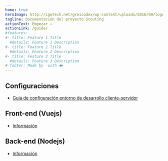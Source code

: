 ```yaml
---
home: true
heroImage: http://igwtech.net/greicodex/wp-content/uploads/2016/09/logo-1.png
tagline: Documentación del proyecto Scouting
actionText: Empezar →
actionLink: /guide/
#features:
#- title: Feature 1 Title
  #details: Feature 1 Description
#- title: Feature 2 Title
  #details: Feature 2 Description
#- title: Feature 3 Title
  #details: Feature 3 Description
# footer: Made by  with ❤️
---
```

## Configuraciones
* [Guía de configuración entorno de desarrollo cliente-servidor](/guide/)

## Front-end (Vuejs)
* [Información](/client/)


## Back-end (Nodejs)
* [Información](/server/)

